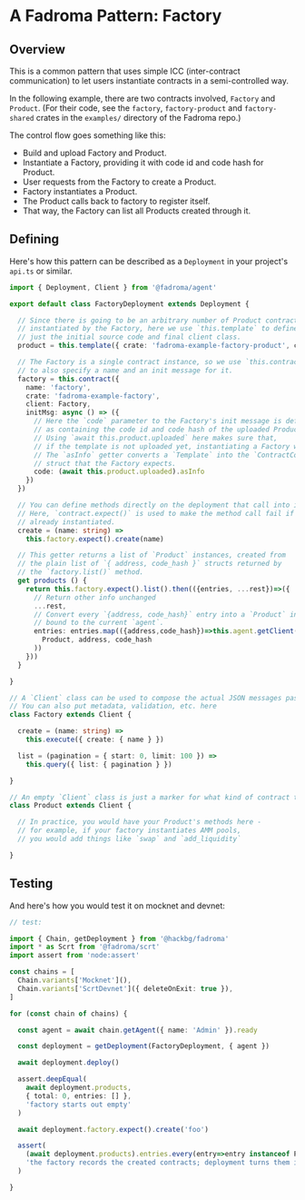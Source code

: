 # A Fadroma Pattern: Factory

## Overview

This is a common pattern that uses simple ICC (inter-contract communication) to let users
instantiate contracts in a semi-controlled way.

In the following example, there are two contracts involved, `Factory` and `Product`.
(For their code, see the `factory`, `factory-product` and `factory-shared` crates
in the `examples/` directory of the Fadroma repo.)

The control flow goes something like this:

* Build and upload Factory and Product.
* Instantiate a Factory, providing it with code id and code hash for Product.
* User requests from the Factory to create a Product.
* Factory instantiates a Product.
* The Product calls back to factory to register itself.
* That way, the Factory can list all Products created through it.

## Defining

Here's how this pattern can be described as a `Deployment` in your project's `api.ts` or similar.

```typescript
import { Deployment, Client } from '@fadroma/agent'

export default class FactoryDeployment extends Deployment {

  // Since there is going to be an arbitrary number of Product contracts
  // instantiated by the Factory, here we use `this.template` to define
  // just the initial source code and final client class.
  product = this.template({ crate: 'fadroma-example-factory-product', client: Product })

  // The Factory is a single contract instance, so we use `this.contract`
  // to also specify a name and an init message for it.
  factory = this.contract({
    name: 'factory',
    crate: 'fadroma-example-factory',
    client: Factory,
    initMsg: async () => ({
      // Here the `code` parameter to the Factory's init message is defined
      // as containing the code id and code hash of the uploaded Product template.
      // Using `await this.product.uploaded` here makes sure that,
      // if the template is not uploaded yet, instantiating a Factory will upload it first.
      // The `asInfo` getter converts a `Template` into the `ContractCode { id, code_hash }`
      // struct that the Factory expects.
      code: (await this.product.uploaded).asInfo
    })
  })

  // You can define methods directly on the deployment that call into individual contracts.
  // Here, `contract.expect()` is used to make the method call fail if the contract is not
  // already instantiated.
  create = (name: string) =>
    this.factory.expect().create(name)

  // This getter returns a list of `Product` instances, created from
  // the plain list of `{ address, code_hash }` structs returned by
  // the `factory.list()` method.
  get products () {
    return this.factory.expect().list().then(({entries, ...rest})=>({
      // Return other info unchanged
      ...rest,
      // Convert every `{address, code_hash}` entry into a `Product` instance
      // bound to the current `agent`.
      entries: entries.map(({address,code_hash})=>this.agent.getClient(
        Product, address, code_hash
      ))
    }))
  }

}

// A `Client` class can be used to compose the actual JSON messages passed to the contract.
// You can also put metadata, validation, etc. here
class Factory extends Client {

  create = (name: string) =>
    this.execute({ create: { name } })

  list = (pagination = { start: 0, limit: 100 }) =>
    this.query({ list: { pagination } })

}

// An empty `Client` class is just a marker for what kind of contract that it connects to.
class Product extends Client {

  // In practice, you would have your Product's methods here -
  // for example, if your factory instantiates AMM pools,
  // you would add things like `swap` and `add_liquidity`

}
```

## Testing

And here's how you would test it on mocknet and devnet:

```typescript
// test:

import { Chain, getDeployment } from '@hackbg/fadroma'
import * as Scrt from '@fadroma/scrt'
import assert from 'node:assert'

const chains = [
  Chain.variants['Mocknet'](),
  Chain.variants['ScrtDevnet']({ deleteOnExit: true }),
]

for (const chain of chains) {

  const agent = await chain.getAgent({ name: 'Admin' }).ready

  const deployment = getDeployment(FactoryDeployment, { agent })

  await deployment.deploy()

  assert.deepEqual(
    await deployment.products,
    { total: 0, entries: [] },
    'factory starts out empty'
  )

  await deployment.factory.expect().create('foo')

  assert(
    (await deployment.products).entries.every(entry=>entry instanceof Product),
    'the factory records the created contracts; deployment turns them into Producti nstances'
  )

}
```
